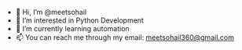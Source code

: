 - 👋 Hi, I’m @meetsohail
- 👀 I’m interested in Python Development
- 🌱 I’m currently learning automation
- 📫 You can reach me through my email: meetsohail360@gmail.com

<!---
meetsohail/meetsohail is a ✨ special ✨ repository because its `README.md` (this file) appears on your GitHub profile.
You can click the Preview link to take a look at your changes.
--->

